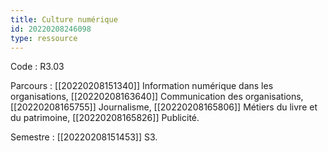 ```yaml
---
title: Culture numérique
id: 20220208246098
type: ressource
---
```


Code : R3.03

Parcours : [[20220208151340]] Information numérique dans les organisations, [[20220208163640]] Communication des organisations, [[20220208165755]] Journalisme, [[20220208165806]] Métiers du livre et du patrimoine, [[20220208165826]] Publicité.

Semestre : [[20220208151453]] S3.